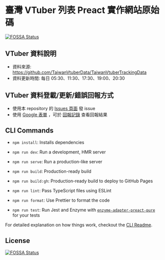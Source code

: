 # 臺灣 VTuber 列表 Preact 實作網站原始碼

[![FOSSA Status](https://app.fossa.com/api/projects/git%2Bgithub.com%2Fnh60211as%2FTaiwanVtuberData-Preact.svg?type=shield)](https://app.fossa.com/projects/git%2Bgithub.com%2Fnh60211as%2FTaiwanVtuberData-Preact?ref=badge_shield)

## VTuber 資料說明

* 資料來源: <https://github.com/TaiwanVtuberData/TaiwanVtuberTrackingData> 
* 資料更新時間: 每日 05:30、11:30、17:30、19:00、20:30

## VTuber 資料登載/更新/錯誤回報方式
* 使用本 repository 的 [Issues 頁面](https://github.com/TaiwanVtuberData/TaiwanVtuberData.github.io/issues) 發 issue
* 使用 [Google 表單](https://forms.gle/SuVmu9W8zpjKBqtD9) ，可於 [回報記錄](https://github.com/TaiwanVtuberData/TaiwanVTuberData.github.io/discussions/74) 查看回報結果

## CLI Commands

*   `npm install`: Installs dependencies

*   `npm run dev`: Run a development, HMR server

*   `npm run serve`: Run a production-like server

*   `npm run build`: Production-ready build

*   `npm run build:gh`: Production-ready build to deploy to GitHub Pages

*   `npm run lint`: Pass TypeScript files using ESLint

*   `npm run format`: Use Prettier to format the code

*   `npm run test`: Run Jest and Enzyme with
    [`enzyme-adapter-preact-pure`](https://github.com/preactjs/enzyme-adapter-preact-pure) for
    your tests


For detailed explanation on how things work, checkout the [CLI Readme](https://github.com/developit/preact-cli/blob/master/README.md).


## License
[![FOSSA Status](https://app.fossa.com/api/projects/git%2Bgithub.com%2Fnh60211as%2FTaiwanVtuberData-Preact.svg?type=large)](https://app.fossa.com/projects/git%2Bgithub.com%2Fnh60211as%2FTaiwanVtuberData-Preact?ref=badge_large)
